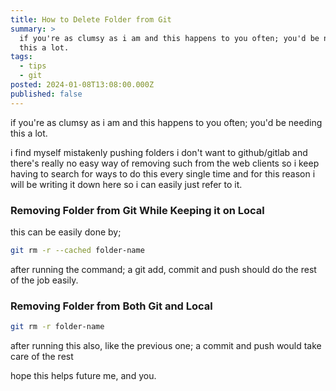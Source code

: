 ```yaml
---
title: How to Delete Folder from Git
summary: >
  if you're as clumsy as i am and this happens to you often; you'd be needing
  this a lot.
tags:
  - tips
  - git
posted: 2024-01-08T13:08:00.000Z
published: false
---
```


if you're as clumsy as i am and this happens to you often; you'd be needing this a lot.

i find myself mistakenly pushing folders i don't want to github/gitlab and there's really no easy way of removing such from the web clients so i keep having to search for ways to do this every single time and for this reason i will be writing it down here so i can easily just refer to it.

### Removing Folder from Git While Keeping it on Local

this can be easily done by;

```bash
git rm -r --cached folder-name
```

after running the command; a git add, commit and push should do the rest of the job easily.

### Removing Folder from Both Git and Local

```bash
git rm -r folder-name
```

after running this also, like the previous one; a commit and push would take care of the rest

hope this helps future me, and you.
